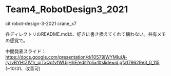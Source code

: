 # Team4_RobotDesign3_2021
cit robot-design-3-2021 crane_x7

各ディレクトリのREADME.mdは、好きに書き換えてくれて構わない。共有メモの感覚で。

中間発表スライド：
https://docs.google.com/presentation/d/10579iWYMIuUj-ryrvBYHtZIV1r_oiTxQpfvfWUjjHhE/edit?pli=1#slide=id.gfa179629e3_0_115
(~10/31、改善可)
